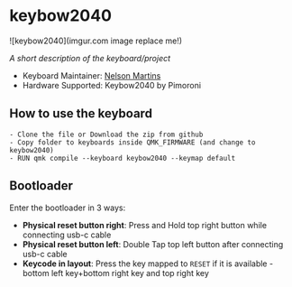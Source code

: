 # keybow2040

![keybow2040](imgur.com image replace me!)

_A short description of the keyboard/project_

- Keyboard Maintainer: [Nelson Martins](https://github.com/iamnelsonmartins)
- Hardware Supported: Keybow2040 by Pimoroni

## How to use the keyboard

    - Clone the file or Download the zip from github
    - Copy folder to keyboards inside QMK_FIRMWARE (and change to keybow2040)
    - RUN qmk compile --keyboard keybow2040 --keymap default

## Bootloader

Enter the bootloader in 3 ways:

- **Physical reset button right**: Press and Hold top right button while connecting usb-c cable
- **Physical reset button left**: Double Tap top left button after connecting usb-c cable
- **Keycode in layout**: Press the key mapped to `RESET` if it is available - bottom left key+bottom right key and top right key
